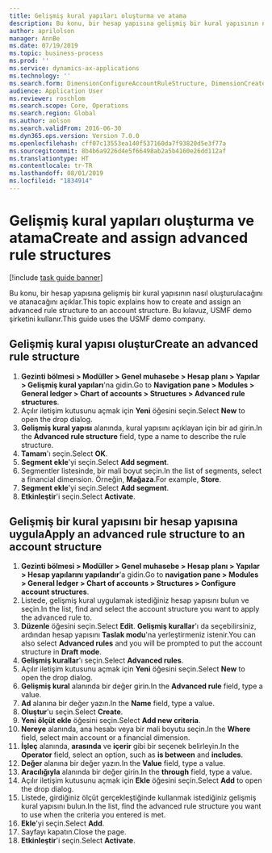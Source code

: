 ```yaml
---
title: Gelişmiş kural yapıları oluşturma ve atama
description: Bu konu, bir hesap yapısına gelişmiş bir kural yapısının nasıl oluşturulacağını ve atanacağını açıklar.
author: aprilolson
manager: AnnBe
ms.date: 07/19/2019
ms.topic: business-process
ms.prod: ''
ms.service: dynamics-ax-applications
ms.technology: ''
ms.search.form: DimensionConfigureAccountRuleStructure, DimensionCreateAccountRuleStructure, DimensionHierarchyAddLevel, DimensionHierarchyConstraintActivate, DimensionConfigureAccountStructure, DimensionConfigureAccountRule, DimensionCreateAccountRule, DimensionSelectAccountRuleStructure
audience: Application User
ms.reviewer: roschlom
ms.search.scope: Core, Operations
ms.search.region: Global
ms.author: aolson
ms.search.validFrom: 2016-06-30
ms.dyn365.ops.version: Version 7.0.0
ms.openlocfilehash: cff07c13553ea140f537160da7f93820d5e3f77a
ms.sourcegitcommit: 8b4b6a9226d4e5f66498ab2a5b4160e26dd112af
ms.translationtype: HT
ms.contentlocale: tr-TR
ms.lasthandoff: 08/01/2019
ms.locfileid: "1834914"
---
```

# <a name="create-and-assign-advanced-rule-structures"></a><span data-ttu-id="aaf43-103">Gelişmiş kural yapıları oluşturma ve atama</span><span class="sxs-lookup"><span data-stu-id="aaf43-103">Create and assign advanced rule structures</span></span>

[!include [task guide banner](../../includes/task-guide-banner.md)]

<span data-ttu-id="aaf43-104">Bu konu, bir hesap yapısına gelişmiş bir kural yapısının nasıl oluşturulacağını ve atanacağını açıklar.</span><span class="sxs-lookup"><span data-stu-id="aaf43-104">This topic explains how to create and assign an advanced rule structure to an account structure.</span></span> <span data-ttu-id="aaf43-105">Bu kılavuz, USMF demo şirketini kullanır.</span><span class="sxs-lookup"><span data-stu-id="aaf43-105">This guide uses the USMF demo company.</span></span>

## <a name="create-an-advanced-rule-structure"></a><span data-ttu-id="aaf43-106">Gelişmiş kural yapısı oluştur</span><span class="sxs-lookup"><span data-stu-id="aaf43-106">Create an advanced rule structure</span></span>
1. <span data-ttu-id="aaf43-107">**Gezinti bölmesi > Modüller > Genel muhasebe > Hesap planı > Yapılar > Gelişmiş kural yapıları**'na gidin.</span><span class="sxs-lookup"><span data-stu-id="aaf43-107">Go to **Navigation pane > Modules > General ledger > Chart of accounts > Structures > Advanced rule structures**.</span></span>
2. <span data-ttu-id="aaf43-108">Açılır iletişim kutusunu açmak için **Yeni** öğesini seçin.</span><span class="sxs-lookup"><span data-stu-id="aaf43-108">Select **New** to open the drop dialog.</span></span>
3. <span data-ttu-id="aaf43-109">**Gelişmiş kural yapısı** alanında, kural yapısını açıklayan için bir ad girin.</span><span class="sxs-lookup"><span data-stu-id="aaf43-109">In the **Advanced rule structure** field, type a name to describe the rule structure.</span></span>
4. <span data-ttu-id="aaf43-110">**Tamam**'ı seçin.</span><span class="sxs-lookup"><span data-stu-id="aaf43-110">Select **OK**.</span></span>
5. <span data-ttu-id="aaf43-111">**Segment ekle**'yi seçin.</span><span class="sxs-lookup"><span data-stu-id="aaf43-111">Select **Add segment**.</span></span>
6. <span data-ttu-id="aaf43-112">Segmentler listesinde, bir mali boyut seçin.</span><span class="sxs-lookup"><span data-stu-id="aaf43-112">In the list of segments, select a financial dimension.</span></span> <span data-ttu-id="aaf43-113">Örneğin, **Mağaza**.</span><span class="sxs-lookup"><span data-stu-id="aaf43-113">For example, **Store**.</span></span>  
7. <span data-ttu-id="aaf43-114">**Segment ekle**'yi seçin.</span><span class="sxs-lookup"><span data-stu-id="aaf43-114">Select **Add segment**.</span></span>
8. <span data-ttu-id="aaf43-115">**Etkinleştir**'i seçin.</span><span class="sxs-lookup"><span data-stu-id="aaf43-115">Select **Activate**.</span></span>

## <a name="apply-an-advanced-rule-structure-to-an-account-structure"></a><span data-ttu-id="aaf43-116">Gelişmiş bir kural yapısını bir hesap yapısına uygula</span><span class="sxs-lookup"><span data-stu-id="aaf43-116">Apply an advanced rule structure to an account structure</span></span>
1. <span data-ttu-id="aaf43-117">**Gezinti bölmesi > Modüller > Genel muhasebe > Hesap planı > Yapılar > Hesap yapılarını yapılandır**'a gidin.</span><span class="sxs-lookup"><span data-stu-id="aaf43-117">Go to **navigation pane > Modules > General ledger > Chart of accounts > Structures > Configure account structures**.</span></span>
2. <span data-ttu-id="aaf43-118">Listede, gelişmiş kural uygulamak istediğiniz hesap yapısını bulun ve seçin.</span><span class="sxs-lookup"><span data-stu-id="aaf43-118">In the list, find and select the account structure you want to apply the advanced rule to.</span></span>
3. <span data-ttu-id="aaf43-119">**Düzenle** öğesini seçin.</span><span class="sxs-lookup"><span data-stu-id="aaf43-119">Select **Edit**.</span></span> <span data-ttu-id="aaf43-120">**Gelişmiş kurallar**'ı da seçebilirsiniz, ardından hesap yapısını **Taslak modu**'na yerleştirmeniz istenir.</span><span class="sxs-lookup"><span data-stu-id="aaf43-120">You can also select **Advanced rules** and you will be prompted to put the account structure in **Draft mode**.</span></span>  
4. <span data-ttu-id="aaf43-121">**Gelişmiş kurallar**'ı seçin.</span><span class="sxs-lookup"><span data-stu-id="aaf43-121">Select **Advanced rules**.</span></span>
5. <span data-ttu-id="aaf43-122">Açılır iletişim kutusunu açmak için **Yeni** öğesini seçin.</span><span class="sxs-lookup"><span data-stu-id="aaf43-122">Select **New** to open the drop dialog.</span></span>
6. <span data-ttu-id="aaf43-123">**Gelişmiş kural** alanında bir değer girin.</span><span class="sxs-lookup"><span data-stu-id="aaf43-123">In the **Advanced rule** field, type a value.</span></span>
7. <span data-ttu-id="aaf43-124">**Ad** alanına bir değer yazın.</span><span class="sxs-lookup"><span data-stu-id="aaf43-124">In the **Name** field, type a value.</span></span>
8. <span data-ttu-id="aaf43-125">**Oluştur**'u seçin.</span><span class="sxs-lookup"><span data-stu-id="aaf43-125">Select **Create**.</span></span>
9. <span data-ttu-id="aaf43-126">**Yeni ölçüt ekle** öğesini seçin.</span><span class="sxs-lookup"><span data-stu-id="aaf43-126">Select **Add new criteria**.</span></span>
10. <span data-ttu-id="aaf43-127">**Nereye** alanında, ana hesabı veya bir mali boyutu seçin.</span><span class="sxs-lookup"><span data-stu-id="aaf43-127">In the **Where** field, select main account or a financial dimension.</span></span>
11. <span data-ttu-id="aaf43-128">**İşleç** alanında, **arasında** ve **içerir** gibi bir seçenek belirleyin.</span><span class="sxs-lookup"><span data-stu-id="aaf43-128">In the **Operator** field, select an option, such as **is between** and **includes**.</span></span>
12. <span data-ttu-id="aaf43-129">**Değer** alanına bir değer yazın.</span><span class="sxs-lookup"><span data-stu-id="aaf43-129">In the **Value** field, type a value.</span></span>
13. <span data-ttu-id="aaf43-130">**Aracılığıyla** alanında bir değer girin.</span><span class="sxs-lookup"><span data-stu-id="aaf43-130">In the **through** field, type a value.</span></span>
14. <span data-ttu-id="aaf43-131">Açılır iletişim kutusunu açmak için **Ekle** öğesini seçin.</span><span class="sxs-lookup"><span data-stu-id="aaf43-131">Select **Add** to open the drop dialog.</span></span>
15. <span data-ttu-id="aaf43-132">Listede, girdiğiniz ölçüt gerçekleştiğinde kullanmak istediğiniz gelişmiş kural yapısını bulun.</span><span class="sxs-lookup"><span data-stu-id="aaf43-132">In the list, find the advanced rule structure you want to use when the criteria you entered is met.</span></span>
16. <span data-ttu-id="aaf43-133">**Ekle**'yi seçin.</span><span class="sxs-lookup"><span data-stu-id="aaf43-133">Select **Add**.</span></span>
17. <span data-ttu-id="aaf43-134">Sayfayı kapatın.</span><span class="sxs-lookup"><span data-stu-id="aaf43-134">Close the page.</span></span>
18. <span data-ttu-id="aaf43-135">**Etkinleştir**'i seçin.</span><span class="sxs-lookup"><span data-stu-id="aaf43-135">Select **Activate**.</span></span>

